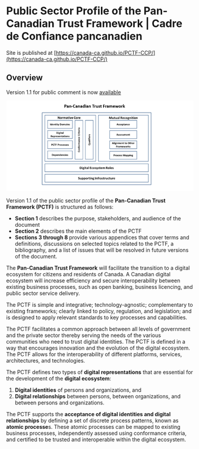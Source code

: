 # Public Sector Profile of the Pan-Canadian Trust Framework | Cadre de Confiance pancanadien

Site is published at [https://canada-ca.github.io/PCTF-CCP/](https://canada-ca.github.io/PCTF-CCP/)
## Overview


Version 1.1 for public comment is now [available](Version1_1/)


![Pan-Canadian Trust Framework](./images/PCTFV1-1c.PNG)


Version 1.1 of the public sector profile of the <b>Pan-Canadian Trust Framework (PCTF)</b> is structured as follows:


* <b>Section 1</b> describes the purpose, stakeholders, and audience of the document 
* <b>Section 2</b> describes the main elements of the PCTF 
* <b>Sections 3 through 8 </b> provide various appendices that cover terms and definitions, discussions on selected topics related to the PCTF, a bibliography, and a list of issues that will be resolved in future versions of the document.


The <b>Pan-Canadian Trust Framework</b> will facilitate the transition to a digital ecosystem for citizens and residents of Canada. A Canadian digital ecosystem will increase efficiency and secure interoperability between existing business processes, such as open banking, business licencing, and public sector service delivery. 

The PCTF is simple and integrative; technology-agnostic; complementary to existing frameworks; clearly linked to policy, regulation, and legislation; and is designed to apply relevant standards to key processes and capabilities.


The PCTF facilitates a common approach between all levels of government and the private sector thereby serving the needs of the various communities who need to trust digital identities. The PCTF is defined in a way that encourages innovation and the evolution of the digital ecosystem. The PCTF allows for the interoperability of different platforms, services, architectures, and technologies. 


The PCTF defines two types of <b>digital representations</b> that are essential for the development of the <b>digital ecosystem</b>:


1.	<b>Digital identities</b> of persons and organizations, and
2.	<b>Digital relationships</b> between persons, between organizations, and between persons and organizations. 


The PCTF supports the <b>acceptance of digital identities and digital relationships</b> by defining a set of discrete process patterns, known as <b>atomic processe</b>s. These atomic processes can be mapped to existing business processes, independently assessed using conformance criteria, and certified to be trusted and interoperable within the digital ecosystem.

